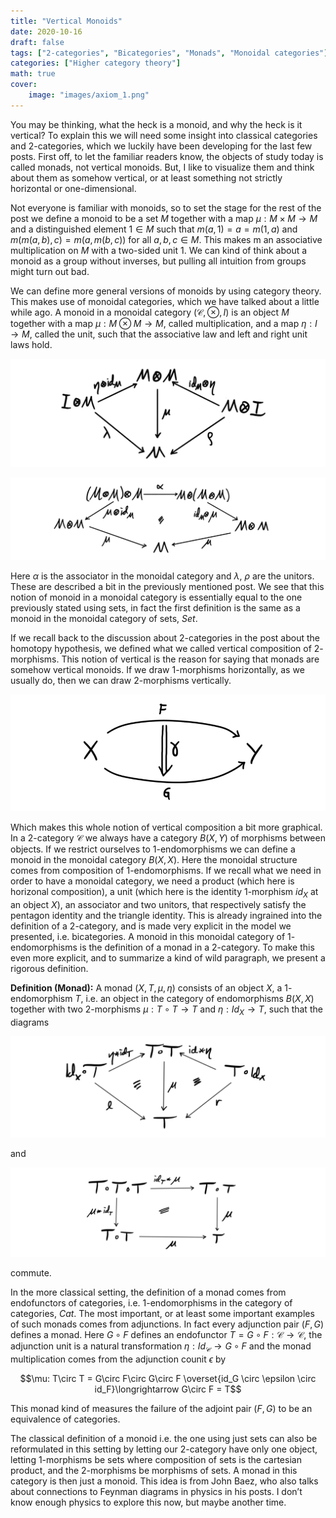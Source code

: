 ```yaml
---
title: "Vertical Monoids"
date: 2020-10-16
draft: false
tags: ["2-categories", "Bicategories", "Monads", "Monoidal categories"]
categories: ["Higher category theory"]
math: true
cover:
    image: "images/axiom_1.png"
---
```


You may be thinking, what the heck is a monoid, and why the heck is it vertical? To explain this we will need some insight into classical categories and $2$-categories, which we luckily have been developing for the last few posts. First off, to let the familiar readers know, the objects of study today is called monads, not vertical monoids. But, I like to visualize them and think about them as somehow vertical, or at least something not strictly horizontal or one-dimensional.

Not everyone is familiar with monoids, so to set the stage for the rest of the post we define a monoid to be a set $M$ together with a map $\mu:M\times M\longrightarrow M$ and a distinguished element $1 \in M$ such that $m(a, 1) = a = m(1, a)$ and $m(m(a, b), c) = m(a, m(b, c))$ for all $a, b, c \in M$. This makes m an associative multiplication on $M$ with a two-sided unit $1$. We can kind of think about a monoid as a group without inverses, but pulling all intuition from groups might turn out bad.

We can define more general versions of monoids by using category theory. This makes use of monoidal categories, which we have talked about a little while ago. A monoid in a monoidal category $(\mathcal{C}, \otimes, I)$ is an object $M$ together with a map $\mu:M\otimes M\longrightarrow M$, called multiplication, and a map $\eta: I\longrightarrow M$, called the unit, such that the associative law and left and right unit laws hold.

![Error loading image](images/triangle_identity.png)

![Error loading image](images/pentagon_identity.png)

Here $\alpha$ is the associator in the monoidal category and $\lambda$, $\rho$ are the unitors. These are described a bit in the previously mentioned post. We see that this notion of monoid in a monoidal category is essentially equal to the one previously stated using sets, in fact the first definition is the same as a monoid in the monoidal category of sets, $Set$.

If we recall back to the discussion about $2$-categories in the post about the homotopy hypothesis, we defined what we called vertical composition of $2$-morphisms. This notion of vertical is the reason for saying that monads are somehow vertical monoids. If we draw $1$-morphisms horizontally, as we usually do, then we can draw $2$-morphisms vertically.

![Error loading image](images/vertical_map.png)

Which makes this whole notion of vertical composition a bit more graphical. In a $2$-category $\mathcal{C}$ we always have a category $B(X, Y)$ of morphisms between objects. If we restrict ourselves to $1$-endomorphisms we can define a monoid in the monoidal category $B(X, X)$. Here the monoidal structure comes from composition of $1$-endomorphisms. If we recall what we need in order to have a monoidal category, we need a product (which here is horizonal composition), a unit (which here is the identity $1$-morphism $id_X$ at an object $X$), an associator and two unitors, that respectively satisfy the pentagon identity and the triangle identity. This is already ingrained into the definition of a $2$-category, and is made very explicit in the model we presented, i.e. bicategories. A monoid in this monoidal category of $1$-endomorphisms is the definition of a monad in a $2$-category. To make this even more explicit, and to summarize a kind of wild paragraph, we present a rigorous definition.

**Definition (Monad):** A monad $(X, T, \mu, \eta)$ consists of an object $X$, a $1$-endomorphism $T$, i.e. an object in the category of endomorphisms $B(X, X)$ together with two $2$-morphisms $\mu: T\circ T\longrightarrow T$ and $\eta: Id_X\longrightarrow T$, such that the diagrams

![Error loading image](images/axiom_1.png)

and

![Error loading image](images/axiom_2.png)

commute.

In the more classical setting, the definition of a monad comes from endofunctors of categories, i.e. $1$-endomorphisms in the category of categories, $Cat$. The most important, or at least some important examples of such monads comes from adjunctions. In fact every adjunction pair $(F, G)$ defines a monad. Here $G\circ F$ defines an endofunctor $T=G\circ F: \mathcal{C}\longrightarrow \mathcal{C}$, the adjunction unit is a natural transformation $\eta: Id_{\mathcal{C}}\longrightarrow G\circ F$ and the monad multiplication comes from the adjunction counit $\epsilon$ by

$$\mu: T\circ T = G\circ F\circ G\circ F \overset{id_G \circ \epsilon \circ id_F}\longrightarrow G\circ F = T$$

This monad kind of measures the failure of the adjoint pair $(F, G)$ to be an equivalence of categories.

The classical definition of a monoid i.e. the one using just sets can also be reformulated in this setting by letting our $2$-category have only one object, letting $1$-morphisms be sets where composition of sets is the cartesian product, and the $2$-morphisms be morphisms of sets. A monad in this category is then just a monoid. This idea is from John Baez, who also talks about connections to Feynman diagrams in physics in his posts. I don’t know enough physics to explore this now, but maybe another time.